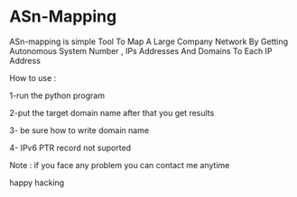 # ASn-Mapping
<p>ASn-mapping is simple Tool To Map A Large Company Network By Getting Autonomous System  Number , IPs Addresses And Domains To Each IP Address</p> 


<p>How to use :</p> 
<p>1-run the python program</p> 
<p>2-put the target domain name after that you get results</p> 
<p>3- be sure how to write domain name</p> 
<p>4- IPv6 PTR record not suported</p> 

<p>Note : if you face any problem you can contact me anytime </p> 

<p>happy hacking</p> 
